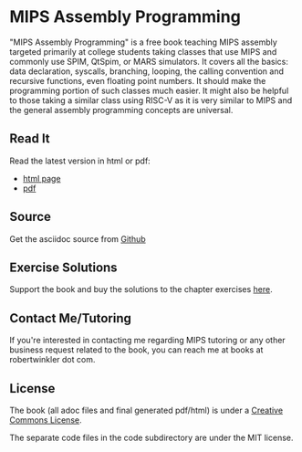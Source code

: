 MIPS Assembly Programming
=========================

"MIPS Assembly Programming" is a free book teaching MIPS assembly targeted primarily at
college students taking classes that use MIPS and commonly use SPIM, QtSpim, or MARS
simulators.  It covers all the basics: data declaration, syscalls, branching, looping, the
calling convention and recursive functions, even floating point numbers.  It should
make the programming portion of such classes much easier.  It might also
be helpful to those taking a similar class using RISC-V as it is very similar to MIPS
and the general assembly programming concepts are universal.

## Read It

Read the latest version in html or pdf:

- [html page](http://www.robertwinkler.com/projects/mips_book/mips_book.html)
- [pdf](http://www.robertwinkler.com/projects/mips_book/mips_book.pdf)

## Source

Get the asciidoc source from [Github](https://github.com/rswinkle/mips_book)

## Exercise Solutions

Support the book and buy the solutions to the chapter exercises
[here](https://store.robertwinkler.com/).

## Contact Me/Tutoring

If you're interested in contacting me regarding MIPS tutoring or any other
business request related to the book, you can reach me at books at robertwinkler dot com.

## License

The book (all adoc files and final generated pdf/html) is under a
[Creative Commons License](https://creativecommons.org/licenses/by-nc-sa/4.0/).

The separate code files in the code subdirectory are under the MIT license.

